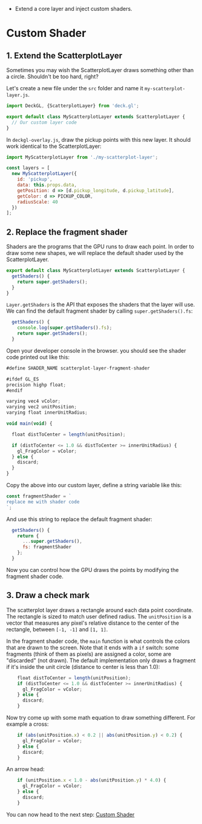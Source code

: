 <!-- INJECT:"CustomShader" heading -->

<ul class='insert learning-objectives'>
<li>Extend a core layer and inject custom shaders.</li>
</ul>

# Custom Shader

## 1. Extend the ScatterplotLayer

Sometimes you may wish the ScatterplotLayer draws something other than a circle. Shouldn't be too hard, right?

Let's create a new file under the `src` folder and name it `my-scatterplot-layer.js`.

```js
import DeckGL, {ScatterplotLayer} from 'deck.gl';

export default class MyScatterplotLayer extends ScatterplotLayer {
  // Our custom layer code
}
```

In `deckgl-overlay.js`, draw the pickup points with this new layer. It should work identical to the ScatterplotLayer:

```js
import MyScatterplotLayer from './my-scatterplot-layer';

const layers = [
  new MyScatterplotLayer({
    id: 'pickup',
    data: this.props.data,
    getPosition: d => [d.pickup_longitude, d.pickup_latitude],
    getColor: d => PICKUP_COLOR,
    radiusScale: 40
  })
];
```

## 2. Replace the fragment shader

Shaders are the programs that the GPU runs to draw each point. In order to draw some new shapes, we will replace the default shader used by the ScatterplotLayer.

```js
export default class MyScatterplotLayer extends ScatterplotLayer {
  getShaders() {
    return super.getShaders();
  }
}
```

`Layer.getShaders` is the API that exposes the shaders that the layer will use. We can find the default fragment shader by calling `super.getShaders().fs`:

```js
  getShaders() {
    console.log(super.getShaders().fs);
    return super.getShaders();
  }
```

Open your developer console in the browser. you should see the shader code printed out like this:

```js
#define SHADER_NAME scatterplot-layer-fragment-shader

#ifdef GL_ES
precision highp float;
#endif

varying vec4 vColor;
varying vec2 unitPosition;
varying float innerUnitRadius;

void main(void) {

  float distToCenter = length(unitPosition);

  if (distToCenter <= 1.0 && distToCenter >= innerUnitRadius) {
    gl_FragColor = vColor;
  } else {
    discard;
  }
}
```

Copy the above into our custom layer, define a string variable like this:
```js
const fragmentShader = `
replace me with shader code
`;
```

And use this string to replace the default fragment shader:

```js
  getShaders() {
    return {
      ...super.getShaders(),
      fs: fragmentShader
    };
  }
```
Now you can control how the GPU draws the points by modifying the fragment shader code.

##  3. Draw a check mark

The scatterplot layer draws a rectangle around each data point coordinate. The rectangle is sized to match user defined radius. The `unitPosition` is a vector that measures any pixel's relative distance to the center of the rectangle, between `[-1, -1]` and `[1, 1]`.

In the fragment shader code, the `main` function is what controls the colors that are drawn to the screen. Note that it ends with a `if` switch: some fragments (think of them as pixels) are assigned a color, some are "discarded" (not drawn). The default implementation only draws a fragment if it's inside the unit circle (distance to center is less than 1.0):

```js
    float distToCenter = length(unitPosition);
    if (distToCenter <= 1.0 && distToCenter >= innerUnitRadius) {
      gl_FragColor = vColor;
    } else {
      discard;
    }
```

Now try come up with some math equation to draw something different. For example a cross:

```js
    if (abs(unitPosition.x) < 0.2 || abs(unitPosition.y) < 0.2) {
      gl_FragColor = vColor;
    } else {
      discard;
    }
```

An arrow head:

```js
    if (unitPosition.x < 1.0 - abs(unitPosition.y) * 4.0) {
      gl_FragColor = vColor;
    } else {
      discard;
    }
```

You can now head to the next step:
[Custom Shader](#/custom-layers/4-custom-attribute)
